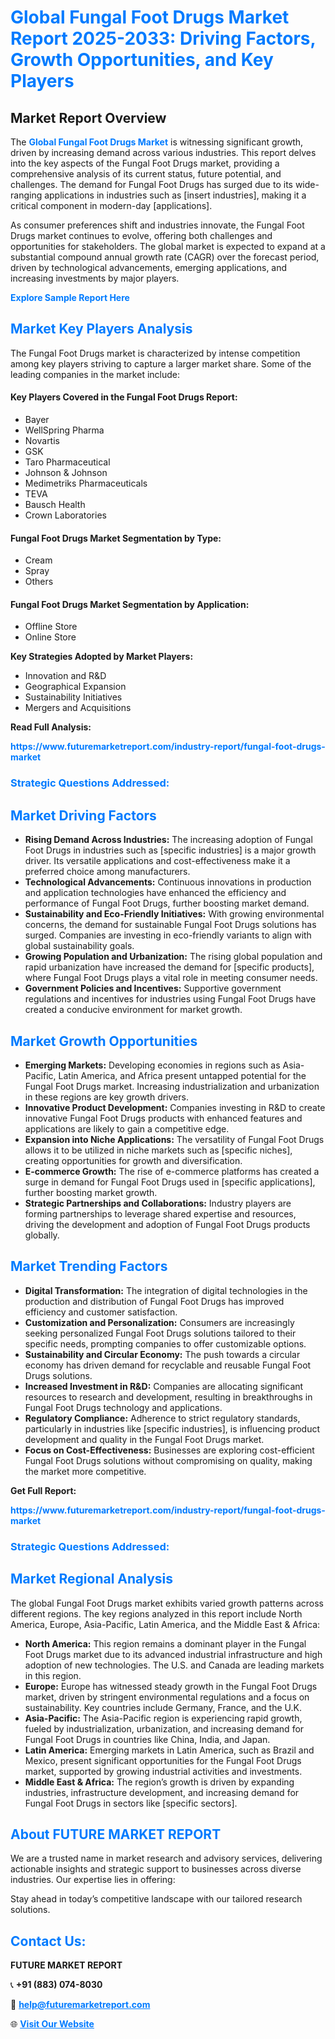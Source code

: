<h1 style="color: #007BFF;">Global Fungal Foot Drugs Market Report 2025-2033: Driving Factors, Growth Opportunities, and Key Players</h1>

<section id="overview">
<h2>Market Report Overview</h2>
<p>The <a href="https://www.futuremarketreport.com/industry-report/fungal-foot-drugs-market" style="color: #007BFF; text-decoration: none;"><strong>Global Fungal Foot Drugs Market</strong></a> is witnessing significant growth, driven by increasing demand across various industries. This report delves into the key aspects of the Fungal Foot Drugs market, providing a comprehensive analysis of its current status, future potential, and challenges. The demand for Fungal Foot Drugs has surged due to its wide-ranging applications in industries such as [insert industries], making it a critical component in modern-day [applications].</p>
<p>As consumer preferences shift and industries innovate, the Fungal Foot Drugs market continues to evolve, offering both challenges and opportunities for stakeholders. The global market is expected to expand at a substantial compound annual growth rate (CAGR) over the forecast period, driven by technological advancements, emerging applications, and increasing investments by major players.</p>
</section>

<section id="overview">
<p><a href="https://www.futuremarketreport.com/request-sample/reportId=79601" style="color: #007BFF; text-decoration: none;"><strong>Explore Sample Report Here</strong></a></p>
</section>

<section id="key-players">
<h2 style="color: #007BFF;">Market Key Players Analysis</h2>
<p>The Fungal Foot Drugs market is characterized by intense competition among key players striving to capture a larger market share. Some of the leading companies in the market include:</p>
<h4>Key Players Covered in the Fungal Foot Drugs Report:</h4>
<ul><li>Bayer</li><li>WellSpring Pharma</li><li>Novartis</li><li>GSK</li><li>Taro Pharmaceutical</li><li>Johnson &amp; Johnson</li><li>Medimetriks Pharmaceuticals</li><li>TEVA</li><li>Bausch Health</li><li>Crown Laboratories</li></ul>
<h4>Fungal Foot Drugs Market Segmentation by Type:</h4>
<ul><li>Cream</li><li>Spray</li><li>Others</li></ul>

<h4>Fungal Foot Drugs Market Segmentation by Application:</h4>
<ul><li>Offline Store</li><li>Online Store</li></ul>
<p><strong>Key Strategies Adopted by Market Players:</strong></p>
<ul>
<li>Innovation and R&D</li>
<li>Geographical Expansion</li>
<li>Sustainability Initiatives</li>
<li>Mergers and Acquisitions</li>
</ul>
</section>

<section>
<p><strong>Read Full Analysis: </strong></p><a href="https://www.futuremarketreport.com/industry-report/fungal-foot-drugs-market" style="color: #007BFF; text-decoration: none;"><strong>https://www.futuremarketreport.com/industry-report/fungal-foot-drugs-market</strong></a>
<h3 style="color: #007BFF;">Strategic Questions Addressed:</h3>
</section>

<section id="driving-factors">
<h2 style="color: #007BFF;">Market Driving Factors</h2>
<ul>
<li><strong>Rising Demand Across Industries:</strong> The increasing adoption of Fungal Foot Drugs in industries such as [specific industries] is a major growth driver. Its versatile applications and cost-effectiveness make it a preferred choice among manufacturers.</li>
<li><strong>Technological Advancements:</strong> Continuous innovations in production and application technologies have enhanced the efficiency and performance of Fungal Foot Drugs, further boosting market demand.</li>
<li><strong>Sustainability and Eco-Friendly Initiatives:</strong> With growing environmental concerns, the demand for sustainable Fungal Foot Drugs solutions has surged. Companies are investing in eco-friendly variants to align with global sustainability goals.</li>
<li><strong>Growing Population and Urbanization:</strong> The rising global population and rapid urbanization have increased the demand for [specific products], where Fungal Foot Drugs plays a vital role in meeting consumer needs.</li>
<li><strong>Government Policies and Incentives:</strong> Supportive government regulations and incentives for industries using Fungal Foot Drugs have created a conducive environment for market growth.</li>
</ul>
</section>

<section id="growth-opportunities">
<h2 style="color: #007BFF;">Market Growth Opportunities</h2>
<ul>
<li><strong>Emerging Markets:</strong> Developing economies in regions such as Asia-Pacific, Latin America, and Africa present untapped potential for the Fungal Foot Drugs market. Increasing industrialization and urbanization in these regions are key growth drivers.</li>
<li><strong>Innovative Product Development:</strong> Companies investing in R&D to create innovative Fungal Foot Drugs products with enhanced features and applications are likely to gain a competitive edge.</li>
<li><strong>Expansion into Niche Applications:</strong> The versatility of Fungal Foot Drugs allows it to be utilized in niche markets such as [specific niches], creating opportunities for growth and diversification.</li>
<li><strong>E-commerce Growth:</strong> The rise of e-commerce platforms has created a surge in demand for Fungal Foot Drugs used in [specific applications], further boosting market growth.</li>
<li><strong>Strategic Partnerships and Collaborations:</strong> Industry players are forming partnerships to leverage shared expertise and resources, driving the development and adoption of Fungal Foot Drugs products globally.</li>
</ul>
</section>

<section id="trending-factors">
<h2 style="color: #007BFF;">Market Trending Factors</h2>
<ul>
<li><strong>Digital Transformation:</strong> The integration of digital technologies in the production and distribution of Fungal Foot Drugs has improved efficiency and customer satisfaction.</li>
<li><strong>Customization and Personalization:</strong> Consumers are increasingly seeking personalized Fungal Foot Drugs solutions tailored to their specific needs, prompting companies to offer customizable options.</li>
<li><strong>Sustainability and Circular Economy:</strong> The push towards a circular economy has driven demand for recyclable and reusable Fungal Foot Drugs solutions.</li>
<li><strong>Increased Investment in R&D:</strong> Companies are allocating significant resources to research and development, resulting in breakthroughs in Fungal Foot Drugs technology and applications.</li>
<li><strong>Regulatory Compliance:</strong> Adherence to strict regulatory standards, particularly in industries like [specific industries], is influencing product development and quality in the Fungal Foot Drugs market.</li>
<li><strong>Focus on Cost-Effectiveness:</strong> Businesses are exploring cost-efficient Fungal Foot Drugs solutions without compromising on quality, making the market more competitive.</li>
</ul>
</section>

<section>
<p><strong>Get Full Report: </strong></p><a href="https://www.futuremarketreport.com/industry-report/fungal-foot-drugs-market" style="color: #007BFF; text-decoration: none;"><strong>https://www.futuremarketreport.com/industry-report/fungal-foot-drugs-market</strong></a>
<h3 style="color: #007BFF;">Strategic Questions Addressed:</h3>
</section>


<section id="regional-analysis">
<h2 style="color: #007BFF;">Market Regional Analysis</h2>
<p>The global Fungal Foot Drugs market exhibits varied growth patterns across different regions. The key regions analyzed in this report include North America, Europe, Asia-Pacific, Latin America, and the Middle East & Africa:</p>
<ul>
<li><strong>North America:</strong> This region remains a dominant player in the Fungal Foot Drugs market due to its advanced industrial infrastructure and high adoption of new technologies. The U.S. and Canada are leading markets in this region.</li>
<li><strong>Europe:</strong> Europe has witnessed steady growth in the Fungal Foot Drugs market, driven by stringent environmental regulations and a focus on sustainability. Key countries include Germany, France, and the U.K.</li>
<li><strong>Asia-Pacific:</strong> The Asia-Pacific region is experiencing rapid growth, fueled by industrialization, urbanization, and increasing demand for Fungal Foot Drugs in countries like China, India, and Japan.</li>
<li><strong>Latin America:</strong> Emerging markets in Latin America, such as Brazil and Mexico, present significant opportunities for the Fungal Foot Drugs market, supported by growing industrial activities and investments.</li>
<li><strong>Middle East & Africa:</strong> The region’s growth is driven by expanding industries, infrastructure development, and increasing demand for Fungal Foot Drugs in sectors like [specific sectors].</li>
</ul>
</section>

<footer>
<h2 style="color: #007BFF;">About FUTURE MARKET REPORT</h2>
<p>We are a trusted name in market research and advisory services, delivering actionable insights and strategic support to businesses across diverse industries. Our expertise lies in offering:</p>

<p>Stay ahead in today’s competitive landscape with our tailored research solutions.</p>

<h2 style="color: #007BFF;">Contact Us:</h2>
<p><strong>FUTURE MARKET REPORT</strong></p>
<p>📞 <strong>+91 (883) 074-8030</strong></p>
<p>📧 <strong><a href="mailto:help@futuremarketreport.com" style="color: #007BFF;">help@futuremarketreport.com</a></strong></p>
<p>🌐 <strong><a href="https://www.futuremarketreport.com/" style="color: #007BFF;">Visit Our Website</a></strong></p>
</footer>